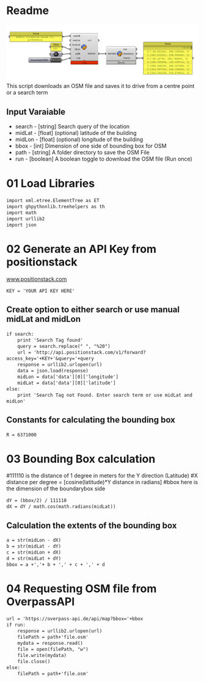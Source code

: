 # Readme
![enter image description here](https://github.com/snjsomnath/GH-OSM/blob/master/img_01.png?raw=true)
This script downloads an OSM file and saves it to drive from a centre point or a search term

## Input Varaiable

 - search  - [string]              Search query of the location
- midLat  - [float]   (optional)  latitude of the building
- midLon  - [float]   (optional)  longitude of the building
- bbox    - [int]                 Dimension of one side of bounding box for OSM
- path    - [string]              A folder directory to save the OSM File  
- run     - [boolean]             A boolean toggle to download the OSM file (Run once)

# 01 Load Libraries
    import xml.etree.ElementTree as ET
    import ghpythonlib.treehelpers as th
    import math
    import urllib2
    import json

# 02 Generate an API Key from positionstack
www.positionstack.com

    KEY = 'YOUR API KEY HERE'

## Create option to either search or use manual midLat and midLon

    if search:
        print 'Search Tag found' 
        query = search.replace(" ", "%20")
        url = 'http://api.positionstack.com/v1/forward?access_key='+KEY+'&query='+query
        response = urllib2.urlopen(url)
        data = json.load(response)   
        midLon = data['data'][0]['longitude']
        midLat = data['data'][0]['latitude']
    else:
        print 'Search Tag not Found. Enter search term or use midLat and midLon'

## Constants for calculating the bounding box

    R = 6371000

# 03 Bounding Box calculation

#111110 is the distance of 1 degree in meters for the Y direction (Latitude)
#X distance per degree = [cosine(latitude)*Y distance in radians]
#bbox here is the dimension of the boundarybox side

    dY = (bbox/2) / 111110
    dX = dY / math.cos(math.radians(midLat))

## Calculation the extents of the bounding box

    a = str(midLon - dX)
    b = str(midLat - dY)
    c = str(midLon + dX)
    d = str(midLat + dY)
    bbox = a +','+ b + ',' + c + ',' + d

# 04 Requesting OSM file from OverpassAPI

    url = 'https://overpass-api.de/api/map?bbox='+bbox
    if run:
        response = urllib2.urlopen(url)
        filePath = path+'file.osm'
        mydata = response.read()
        file = open(filePath, "w")
        file.write(mydata)
        file.close()
    else:
        filePath = path+'file.osm'
